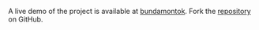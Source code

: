 A live demo of the project is available at [bundamontok](https://bundamontok.pages.dev/).
Fork the [repository](https://github.com/jojtoview) on GitHub.